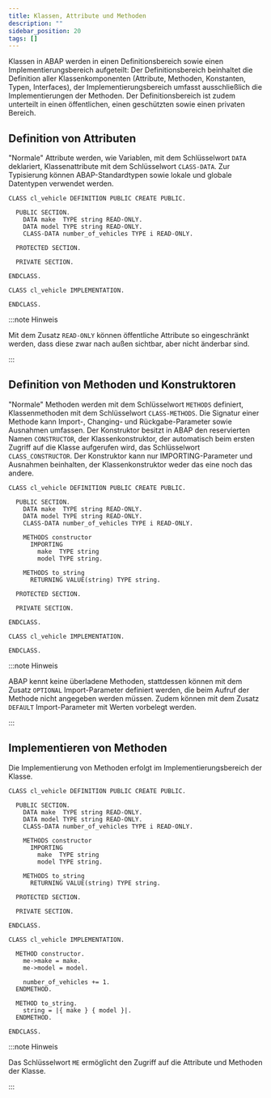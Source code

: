 ```yaml
---
title: Klassen, Attribute und Methoden
description: ""
sidebar_position: 20
tags: []
---
```


Klassen in ABAP werden in einen Definitionsbereich sowie einen Implementierungsbereich aufgeteilt: Der Definitionsbereich beinhaltet die Definition aller Klassenkomponenten (Attribute, Methoden, Konstanten, Typen, Interfaces), der Implementierungsbereich
umfasst ausschließlich die Implementierungen der Methoden. Der Definitionsbereich ist zudem unterteilt in einen öffentlichen, einen geschützten sowie einen privaten Bereich.

## Definition von Attributen

"Normale" Attribute werden, wie Variablen, mit dem Schlüsselwort `DATA` deklariert, Klassenattribute mit dem Schlüsselwort `CLASS-DATA`. Zur Typisierung können ABAP-Standardtypen sowie lokale und globale Datentypen verwendet werden.

```abap title="CL_VEHICLE.abap" showLineNumbers
CLASS cl_vehicle DEFINITION PUBLIC CREATE PUBLIC.

  PUBLIC SECTION.
    DATA make  TYPE string READ-ONLY.
    DATA model TYPE string READ-ONLY.
    CLASS-DATA number_of_vehicles TYPE i READ-ONLY.

  PROTECTED SECTION.

  PRIVATE SECTION.

ENDCLASS.

CLASS cl_vehicle IMPLEMENTATION.

ENDCLASS.
```

:::note Hinweis

Mit dem Zusatz `READ-ONLY` können öffentliche Attribute so eingeschränkt werden, dass diese zwar nach außen sichtbar, aber nicht änderbar sind.

:::

## Definition von Methoden und Konstruktoren

"Normale" Methoden werden mit dem Schlüsselwort `METHODS` definiert, Klassenmethoden mit dem Schlüsselwort `CLASS-METHODS`. Die Signatur einer Methode kann Import-, Changing- und Rückgabe-Parameter sowie Ausnahmen umfassen. Der Konstruktor
besitzt in ABAP den reservierten Namen `CONSTRUCTOR`, der Klassenkonstruktor, der automatisch beim ersten Zugriff auf die Klasse aufgerufen wird, das Schlüsselwort `CLASS_CONSTRUCTOR`. Der Konstruktor kann nur IMPORTING-Parameter und Ausnahmen beinhalten,
der Klassenkonstruktor weder das eine noch das andere.

```abap title="CL_VEHICLE.abap" showLineNumbers
CLASS cl_vehicle DEFINITION PUBLIC CREATE PUBLIC.

  PUBLIC SECTION.
    DATA make  TYPE string READ-ONLY.
    DATA model TYPE string READ-ONLY.
    CLASS-DATA number_of_vehicles TYPE i READ-ONLY.

    METHODS constructor
      IMPORTING
        make  TYPE string
        model TYPE string.

    METHODS to_string
      RETURNING VALUE(string) TYPE string.

  PROTECTED SECTION.

  PRIVATE SECTION.

ENDCLASS.

CLASS cl_vehicle IMPLEMENTATION.

ENDCLASS.
```

:::note Hinweis

ABAP kennt keine überladene Methoden, stattdessen können mit dem Zusatz `OPTIONAL` Import-Parameter definiert werden, die beim Aufruf der Methode nicht angegeben werden müssen. Zudem können mit dem Zusatz `DEFAULT` Import-Parameter mit Werten vorbelegt werden.

:::

## Implementieren von Methoden

Die Implementierung von Methoden erfolgt im Implementierungsbereich der Klasse.

```abap title="CL_VEHICLE.abap" showLineNumbers
CLASS cl_vehicle DEFINITION PUBLIC CREATE PUBLIC.

  PUBLIC SECTION.
    DATA make  TYPE string READ-ONLY.
    DATA model TYPE string READ-ONLY.
    CLASS-DATA number_of_vehicles TYPE i READ-ONLY.

    METHODS constructor
      IMPORTING
        make  TYPE string
        model TYPE string.

    METHODS to_string
      RETURNING VALUE(string) TYPE string.

  PROTECTED SECTION.

  PRIVATE SECTION.

ENDCLASS.

CLASS cl_vehicle IMPLEMENTATION.

  METHOD constructor.
    me->make = make.
    me->model = model.

    number_of_vehicles += 1.
  ENDMETHOD.

  METHOD to_string.
    string = |{ make } { model }|.
  ENDMETHOD.

ENDCLASS.
```

:::note Hinweis

Das Schlüsselwort `ME` ermöglicht den Zugriff auf die Attribute und Methoden der Klasse.

:::
